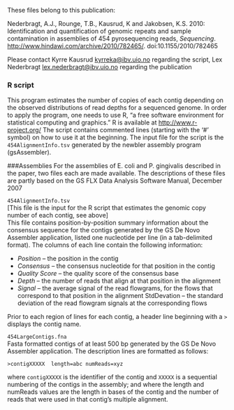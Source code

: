These files belong to this publication:

Nederbragt, A.J., Rounge, T.B., Kausrud, K and Jakobsen, K.S. 2010: Identification and quantification of genomic repeats and sample contamination in assemblies of 454 pyrosequencing reads, *Sequencing*. http://www.hindawi.com/archive/2010/782465/.  doi:10.1155/2010/782465

Please contact Kyrre Kausrud kyrreka@ibv.uio.no regarding the script, Lex Nederbragt lex.nederbragt@ibv.uio.no regarding the publication

### R script  
This program estimates the number of copies of each contig depending on the observed distributions of read depths for a sequenced genome. In order to apply the program, one needs to use R, “a free software environment for statistical computing and graphics.” R is available at http://www.r-project.org/
The script contains commented lines  (starting with the ‘#’ symbol) on how to use it at the beginning. The input file for the script is the `454AlignmentInfo.tsv` generated by the newbler assembly program (gsAssembler).

###Assemblies
For the assemblies of E. coli and P. gingivalis described in the paper, two files each are made available. The descriptions of these files are partly based on the GS FLX Data Analysis Software Manual, December 2007

`454AlignmentInfo.tsv`   
[This file is the input for the R script that estimates the genomic copy number of each contig, see above]  
This file contains position-by-position summary information about the consensus sequence for the contigs generated by the GS De Novo Assembler application, listed one nucleotide per line (in a tab-delimited format). The columns of each line contain the following information: 

- *Position* – the position in the contig 
- *Consensus* – the consensus nucleotide for that position in the contig 
- *Quality Score* – the quality score of the consensus base 
- *Depth* – the number of reads that align at that position in the alignment 
- *Signal* – the average signal of the read flowgrams, for the flows that correspond to that position in the alignment
StdDevation – the standard deviation of the read flowgram signals at the corresponding flows 

Prior to each region of lines for each contig, a header line beginning with a `>` displays the contig name.

`454LargeContigs.fna`  
Fasta formatted contigs of at least 500 bp generated by the GS De Novo Assembler application. The description lines are formatted as follows: 

`>contigXXXXX  length=abc numReads=xyz`

where `contigXXXXX` is the identifier of the contig and `XXXXX` is a sequential numbering of the contigs in the assembly; and where the length and numReads values are the length in bases of the contig and the number of reads that were used in that contig’s multiple alignment.

